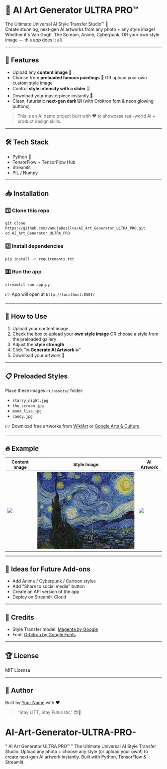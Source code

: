 

# 🚀 AI Art Generator ULTRA PRO™

The Ultimate Universal AI Style Transfer Studio™ 🎨  
Create stunning, next-gen AI artworks from any photo + any style image!  
Whether it's Van Gogh, The Scream, Anime, Cyberpunk, OR your own style image — this app does it all.

---

## 💎 Features
- Upload any **content image** 📸
- Choose from **preloaded famous paintings** 🎨 OR upload your own custom style image
- Control **style intensity with a slider** 🎚️
- Download your masterpiece instantly 💾
- Clean, futuristic **next-gen dark UI** (with Orbitron font & neon glowing buttons)

> This is an AI demo project built with ❤️ to showcase real-world AI + product design skills.

---

## 🛠️ Tech Stack
- Python 🐍
- TensorFlow + TensorFlow Hub
- Streamlit
- PIL / Numpy

---

## 📥 Installation

### 1️⃣ Clone this repo
```
git clone https://github.com/VanujaDesilva/AI_Art_Generator_ULTRA_PRO.git
cd AI_Art_Generator_ULTRA_PRO
```

### 2️⃣ Install dependencies
```
pip install -r requirements.txt
```

### 3️⃣ Run the app
```
streamlit run app.py
```

👉 App will open at `http://localhost:8501/`

---

## 🎨 How to Use

1. Upload your content image  
2. Check the box to upload your **own style image** OR choose a style from the preloaded gallery  
3. Adjust the **style strength**  
4. Click "**💥 Generate AI Artwork 💥**"  
5. Download your artwork 💎

---

## 📋 Preloaded Styles
Place these images in `/assets/` folder:
- `starry_night.jpg`
- `the_scream.jpg`
- `mona_lisa.jpg`
- `candy.jpg`

👉 Download free artworks from [WikiArt](https://www.wikiart.org/) or [Google Arts & Culture](https://artsandculture.google.com/).

---

## 🔥 Example

| Content Image | Style Image | AI Artwork |
|---------------|-------------|------------|
| ![](assets/example_content.jpg) | ![](assets/starry_night.jpg) | ![](assets/example_result.jpg) |

---

## 🎯 Ideas for Future Add-ons
- Add Anime / Cyberpunk / Cartoon styles  
- Add "Share to social media" button  
- Create an API version of the app  
- Deploy on Streamlit Cloud

---

## 💎 Credits
- Style Transfer model: [Magenta by Google](https://tfhub.dev/google/magenta/arbitrary-image-stylization-v1-256/2)
- Font: [Orbitron by Google Fonts](https://fonts.google.com/specimen/Orbitron)

---

## 🏆 License
MIT License

---

## 👤 Author
Built by [Your Name](https://github.com/VanujaDesilva) with ❤️  
> “Stay LITT, Stay Futuristic” 😎🚀

# AI-Art-Generator-ULTRA-PRO-
" AI Art Generator ULTRA PRO™ " The Ultimate Universal AI Style Transfer Studio. Upload any photo + choose any style (or upload your own!) to create next-gen AI artwork instantly. Built with Python, TensorFlow &amp; Streamlit.

